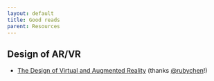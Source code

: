 ```yaml
---
layout: default
title: Good reads
parent: Resources
---
```


## Design of AR/VR
- [The Design of Virtual and Augmented Reality](https://aliheston.gitbook.io/the-design-of-virtual-and-augmented-reality/) (thanks [@rubychen](https://github.com/rubychen)!)